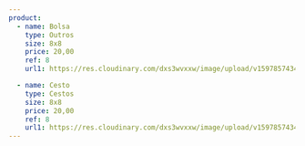 ```yaml
---
product:
  - name: Bolsa
    type: Outros
    size: 8x8
    price: 20,00
    ref: 8
    url1: https://res.cloudinary.com/dxs3wvxxw/image/upload/v1597857434/atelieDaAdri/card1.jpg

  - name: Cesto
    type: Cestos
    size: 8x8
    price: 20,00
    ref: 8
    url1: https://res.cloudinary.com/dxs3wvxxw/image/upload/v1597857434/atelieDaAdri/card3.jpg
---
```

